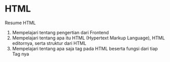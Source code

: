 # HTML


Resume HTML

1. Mempelajari tentang pengertian dari Frontend
2. Mempelajari tentang apa itu HTML (Hypertext Markup Language), HTML editornya, serta struktur dari HTML
3. Mempelajari tentang apa saja tag pada HTML beserta fungsi dari tiap Tag nya
